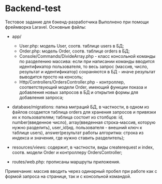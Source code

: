 # Backend-test
Тестовое задание для бэкенд-разработчика
Выполнено при помощи фреймворка Laravel.
Основные файлы:
- app/
    - User.php: модель User, соотв. таблице users в БД;
    - Order.php: модель Order, соотв. таблице orders в БД;
    - Console/Commands/DivideArray.php - класс консольной команды по разделению массива: если при написании команды 
      вводится идентификатор пользователя, то весь запрос (массив, число, результат и идентификатор) сохраняются в БД -
      иначе результат выводится просто на консоль;
    - Http/Controllers/OrdersController.php - контроллер, соответствующий модели Order, имеющий функции показа и добавления новых      запросов в БД и открытия формы для добавления запроса;
      
- database/migrations: папка миграций БД, в частности, в одном из файлов создается таблица orders для хранения запросов и привязки  их к пользователям; таблица состоит из столбцов: id, number(введенное число), array(введенная строка-массив, которую нужно
  разделить), user_id(ид. пользователя - внешний ключ к таблице users), answer(результат работы алгоритма: строка из индекса и значения, где нужно ставить разделитель);
- resources/views: содержит, в частности, виды createrequest и index, соотв. модели Order и контроллеру OrdersController;
- routes/web.php: прописаны маршруты приложения.

Примечание: массив вводить через одинарный пробел при работе как с формой запроса на странице, так и с консольной командой.
